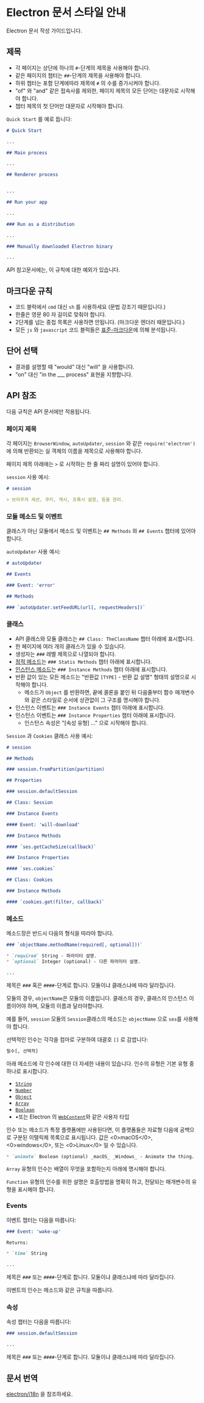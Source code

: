 # Electron 문서 스타일 안내

Electron 문서 작성 가이드입니다.

## 제목

* 각 페이지는 상단에 하나의 `#`-단계의 제목을 사용해야 합니다.
* 같은 페이지의 챕터는 `##`-단계의 제목을 사용해야 합니다.
* 하위 챕터는 포함 단계에따라 제목에 `#` 의 수를 증가시켜야 합니다.
* "of" 와 "and" 같은 접속사를 제외한, 페이지 제목의 모든 단어는 대문자로 시작해야 합니다.
* 챕터 제목의 첫 단어만 대문자로 시작해야 합니다.

`Quick Start` 를 예로 듭니다:

```markdown
# Quick Start

...

## Main process

...

## Renderer process


...

## Run your app

...

### Run as a distribution

...

### Manually downloaded Electron binary

...
```

API 참고문서에는, 이 규칙에 대한 예외가 있습니다.

## 마크다운 규칙

* 코드 블럭에서 `cmd` 대신 `sh` 를 사용하세요 (문법 강조기 때문입니다.)
* 한줄은 영문 80 자 길이로 맞춰야 합니다.
* 2단계를 넘는 중첩 목록은 사용하면 안됩니다. (마크다운 렌더러 때문입니다.)
* 모든 `js` 와 `javascript` 코드 블럭들은 [표준-마크다운](http://npm.im/standard-markdown)에 의해 분석됩니다.

## 단어 선택

* 결과를 설명할 때 "would" 대신 "will" 을 사용합니다.
* "on" 대신 "in the ___ process" 표현을 지향합니다. 

## API 참조

다음 규칙은 API 문서에만 적용됩니다.

### 페이지 제목

각 페이지는 `BrowserWindow`, `autoUpdater`, `session` 와 같은 `require('electron')` 에 의해 반환되는 실 객체의 이름을 제목으로 사용해야 합니다.

페이지 제목 아래에는 `>` 로 시작하는 한 줄 짜리 설명이 있어야 합니다.

`session` 사용 예시:

```markdown
# session

> 브라우저 세션, 쿠키, 캐시, 프록시 설정, 등을 관리.
```

### 모듈 메소드 및 이벤트

클래스가 아닌 모듈에서 메소드 및 이벤트는 `## Methods` 와 `## Events` 챕터에 있어야 합니다.

`autoUpdater` 사용 예시:

```markdown
# autoUpdater

## Events

### Event: 'error'

## Methods

### `autoUpdater.setFeedURL(url[, requestHeaders])`
```

### 클래스

* API 클래스와 모듈 클래스는 `## Class: TheClassName` 챕터 아래에 표시합니다.
* 한 페이지에 여러 개의 클래스가 있을 수 있습니다.
* 생성자는 `###` 레벨 제목으로 나열되야 합니다.
* [정적 메소드](https://developer.mozilla.org/en-US/docs/Web/JavaScript/Reference/Classes/static)는 `### Statis Methods` 챕터 아래에 표시합니다.
* [인스턴스 메소드](https://developer.mozilla.org/en-US/docs/Web/JavaScript/Reference/Classes#Prototype_methods)는 `### Instance Methods` 챕터 아래에 표시합니다.
* 반환 값이 있는 모든 메소드는 "반환값 `[TYPE]` - 반환 값 설명" 형태의 설명으로 시작해야 합니다. 
  * 메소드가 `Object` 를 반환하면, 끝에 콜론을 붙인 뒤 다음줄부터 함수 매개변수와 같은 스타일로 순서에 상관없이 그 구조를 명시해야 합니다.
* 인스턴스 이벤트는 `### Instance Events` 챕터 아래에 표시합니다.
* 인스턴스 이벤트는 `### Instance Properties` 챕터 아래에 표시합니다. 
  * 인스턴스 속성은 "[속성 유형] ..." 으로 시작해야 합니다.

`Session` 과 `Cookies` 클래스 사용 예시:

```markdown
# session

## Methods

### session.fromPartition(partition)

## Properties

### session.defaultSession

## Class: Session

### Instance Events

#### Event: 'will-download'

### Instance Methods

#### `ses.getCacheSize(callback)`

### Instance Properties

#### `ses.cookies`

## Class: Cookies

### Instance Methods

#### `cookies.get(filter, callback)`

```

### 메소드

메소드장은 반드시 다음의 형식을 따라야 합니다.

```markdown
### `objectName.methodName(required[, optional]))`

* `required` String - 파라미터 설명.
* `optional` Integer (optional) - 다른 파라미터 설명.

...
```

제목은 `###` 혹은 `####`-단계로 합니다. 모듈이냐 클래스냐에 따라 달라집니다.

모듈의 경우, `objectName`은 모듈의 이름입니다. 클래스의 경우, 클래스의 인스턴스 이름이어야 하며, 모듈의 이름과 달라야합니다.

예를 들어, `session` 모듈의 `Session`클래스의 메소드는 `objectName` 으로 `ses`를 사용해야 합니다.

선택적인 인수는 각각을 컴마로 구분하여 대괄호 `[]` 로 감쌉니다:

```sh
필수[, 선택적]
```

아래 메소드에 각 인수에 대한 더 자세한 내용이 있습니다. 인수의 유형은 기본 유형 중 하나로 표시합니다.

* [`String`](https://developer.mozilla.org/en-US/docs/Web/JavaScript/Reference/Global_Objects/String)
* [`Number`](https://developer.mozilla.org/en-US/docs/Web/JavaScript/Reference/Global_Objects/Number)
* [`Object`](https://developer.mozilla.org/en-US/docs/Web/JavaScript/Reference/Global_Objects/Object)
* [`Array`](https://developer.mozilla.org/en-US/docs/Web/JavaScript/Reference/Global_Objects/Array)
* [`Boolean`](https://developer.mozilla.org/en-US/docs/Web/JavaScript/Reference/Global_Objects/Boolean)
* •또는 Electron 의 [`WebContent`](api/web-contents.md)와 같은 사용자 타입

인수 또는 메소드가 특정 플랫폼에만 사용된다면, 이 플랫폼들은 자료형 다음에 공백으로 구분된 이탤릭체 목록으로 표시됩니다. 값은 <0>macOS</0>, <0>windows</0>, 또는 <0>Linux</0> 일 수 있습니다. 

```markdown
* `animate` Boolean (optional) _macOS_ _Windows_ - Animate the thing.
```

`Array` 유형의 인수는 배열이 무엇을 포함하는지 아래에 명시해야 합니다.

`Function` 유형의 인수를 위한 설명은 호출방법을 명확히 하고, 전달되는 매개변수의 유형을 표시해야 합니다.

### Events

이벤트 챕터는 다음을 따릅니다:

```markdown
### Event: 'wake-up'

Returns:

* `time` String

...
```

제목은 `###` 또는 `####`-단계로 합니다. 모듈이냐 클래스냐에 따라 달라집니다.

이벤트의 인수는 메소드와 같은 규칙을 따릅니다.

### 속성

속성 챕터는 다음을 따릅니다:

```markdown
### session.defaultSession

...
```

제목은 `###` 또는 `####`-단계로 합니다. 모듈이냐 클래스냐에 따라 달라집니다.

## 문서 번역

[electron/i18n](https://github.com/electron/i18n#readme) 을 참조하세요.